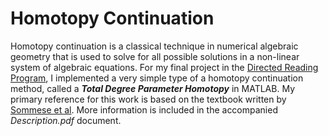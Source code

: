# Homotopy Continuation

Homotopy continuation is a classical technique in numerical algebraic geometry that is used to solve for all possible solutions in a non-linear system of algebraic equations. For my final project in the [Directed Reading Program](https://sites.gatech.edu/gtatgt/sample-page/directed-reading-program/), I implemented a very simple type of a homotopy continuation method, called a ***Total Degree Parameter Homotopy*** in MATLAB. My primary reference for this work is based on the textbook written by [Sommese et al](https://www.worldscientific.com/worldscibooks/10.1142/5763). More information is included in the accompanied *Description.pdf* document.
